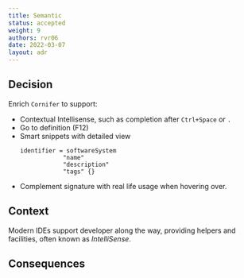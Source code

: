 ```yaml
---
title: Semantic
status: accepted
weight: 9
authors: rvr06
date: 2022-03-07
layout: adr
---
```


## Decision

Enrich `Cornifer` to support:
* Contextual Intellisense, such as completion after `Ctrl+Space` or `.`
* Go to definition (F12)
* Smart snippets with detailed view
    ```c4u
    identifier = softwareSystem
                "name"
                "description"
                "tags" {}
    ```
* Complement signature with real life usage when hovering over.

## Context

Modern IDEs support developer along the way, providing helpers and facilities, often known as _IntelliSense_.

## Consequences
